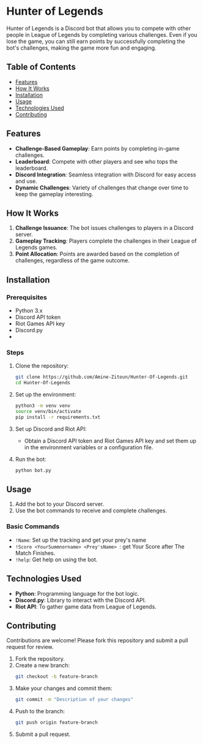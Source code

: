 # Hunter of Legends

Hunter of Legends is a Discord bot that allows you to compete with other people in League of Legends by completing various challenges. Even if you lose the game, you can still earn points by successfully completing the bot's challenges, making the game more fun and engaging.

## Table of Contents

- [Features](#features)
- [How It Works](#how-it-works)
- [Installation](#installation)
- [Usage](#usage)
- [Technologies Used](#technologies-used)
- [Contributing](#contributing)


## Features

- **Challenge-Based Gameplay**: Earn points by completing in-game challenges.
- **Leaderboard**: Compete with other players and see who tops the leaderboard.
- **Discord Integration**: Seamless integration with Discord for easy access and use.
- **Dynamic Challenges**: Variety of challenges that change over time to keep the gameplay interesting.

## How It Works

1. **Challenge Issuance**: The bot issues challenges to players in a Discord server.
2. **Gameplay Tracking**: Players complete the challenges in their League of Legends games.
3. **Point Allocation**: Points are awarded based on the completion of challenges, regardless of the game outcome.


## Installation

### Prerequisites

- Python 3.x
- Discord API token
- Riot Games API key
- Discord.py
- 
### Steps

1. Clone the repository:
    ```bash
    git clone https://github.com/Amine-Zitoun/Hunter-Of-Legends.git
    cd Hunter-Of-Legends
    ```

2. Set up the environment:
    ```bash
    python3 -m venv venv
    source venv/bin/activate
    pip install -r requirements.txt
    ```

3. Set up Discord and Riot API:
    - Obtain a Discord API token and Riot Games API key and set them up in the environment variables or a configuration file.

4. Run the bot:
    ```bash
    python bot.py
    ```

## Usage

1. Add the bot to your Discord server.
2. Use the bot commands to receive and complete challenges.


### Basic Commands

- `!Name`: Set up the tracking and get your prey's name
- `!Score <YourSummnorname> <Prey'sName> `: get Your Score after The Match Finishes.
- `!help`: Get help on using the bot.

## Technologies Used

- **Python**: Programming language for the bot logic.
- **Discord.py**: Library to interact with the Discord API.
- **Riot API**: To gather game data from League of Legends.


## Contributing

Contributions are welcome! Please fork this repository and submit a pull request for review.

1. Fork the repository.
2. Create a new branch:
    ```bash
    git checkout -b feature-branch
    ```
3. Make your changes and commit them:
    ```bash
    git commit -m "Description of your changes"
    ```
4. Push to the branch:
    ```bash
    git push origin feature-branch
    ```
5. Submit a pull request.


